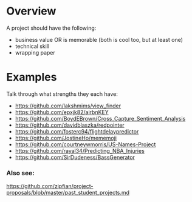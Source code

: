 # Overview

A project should have the following:

- business value OR is memorable  (both is cool too, but at least one)
- technical skill
- wrapping paper


# Examples

Talk through what strengths they each have:

- https://github.com/lakshmims/view_finder
- https://github.com/epxjk82/airbnKEY
- https://github.com/BoydEBrown/Cross_Capture_Sentiment_Analysis
- https://github.com/davidblaszka/redpointer
- https://github.com/fosterc94/flightdelaypredictor
- https://github.com/JostineHo/mememoji
- https://github.com/courtneywmorris/US-Names-Project
- https://github.com/rayal34/Predicting_NBA_Injuries
- https://github.com/SirDudeness/BassGenerator


### Also see:

https://github.com/zipfian/project-proposals/blob/master/past_student_projects.md

